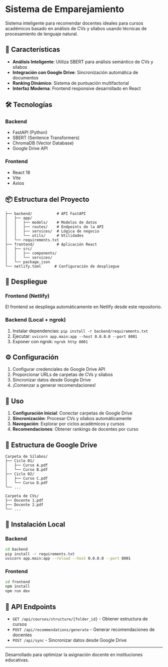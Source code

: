 # Sistema de Emparejamiento 

Sistema inteligente para recomendar docentes ideales para cursos académicos basado en análisis de CVs y sílabos usando técnicas de procesamiento de lenguaje natural.

## 🚀 Características

- **Análisis Inteligente**: Utiliza SBERT para análisis semántico de CVs y sílabos
- **Integración con Google Drive**: Sincronización automática de documentos
- **Ranking Dinámico**: Sistema de puntuación multifactorial
- **Interfaz Moderna**: Frontend responsive desarrollado en React

## 🛠️ Tecnologías

### Backend
- FastAPI (Python)
- SBERT (Sentence Transformers)
- ChromaDB (Vector Database)
- Google Drive API

### Frontend
- React 18
- Vite
- Axios

## 📦 Estructura del Proyecto

```
├── backend/           # API FastAPI
│   ├── app/
│   │   ├── models/    # Modelos de datos
│   │   ├── routes/    # Endpoints de la API
│   │   ├── services/  # Lógica de negocio
│   │   └── utils/     # Utilidades
│   └── requirements.txt
├── frontend/          # Aplicación React
│   ├── src/
│   │   ├── components/
│   │   └── services/
│   └── package.json
└── netlify.toml      # Configuración de despliegue
```

## 🚀 Despliegue

### Frontend (Netlify)
El frontend se despliega automáticamente en Netlify desde este repositorio.

### Backend (Local + ngrok)
1. Instalar dependencias: `pip install -r backend/requirements.txt`
2. Ejecutar: `uvicorn app.main:app --host 0.0.0.0 --port 8001`
3. Exponer con ngrok: `ngrok http 8001`

## ⚙️ Configuración

1. Configurar credenciales de Google Drive API
2. Proporcionar URLs de carpetas de CVs y sílabos
3. Sincronizar datos desde Google Drive
4. ¡Comenzar a generar recomendaciones!

## 🎯 Uso

1. **Configuración Inicial**: Conectar carpetas de Google Drive
2. **Sincronización**: Procesar CVs y sílabos automáticamente
3. **Navegación**: Explorar por ciclos académicos y cursos
4. **Recomendaciones**: Obtener rankings de docentes por curso

## 📁 Estructura de Google Drive

```
Carpeta de Sílabos/
├── Ciclo 01/
│   ├── Curso A.pdf
│   └── Curso B.pdf
├── Ciclo 02/
│   ├── Curso C.pdf
│   └── Curso D.pdf
└── ...

Carpeta de CVs/
├── Docente 1.pdf
├── Docente 2.pdf
└── ...
```

## 🔧 Instalación Local

### Backend
```bash
cd backend
pip install -r requirements.txt
uvicorn app.main:app --reload --host 0.0.0.0 --port 8001
```

### Frontend
```bash
cd frontend
npm install
npm run dev
```

## 📡 API Endpoints

- `GET /api/courses/structure/{folder_id}` - Obtener estructura de cursos
- `POST /api/recommendations/generate` - Generar recomendaciones de docentes
- `POST /api/sync` - Sincronizar datos desde Google Drive

---

Desarrollado para optimizar la asignación docente en instituciones educativas.
